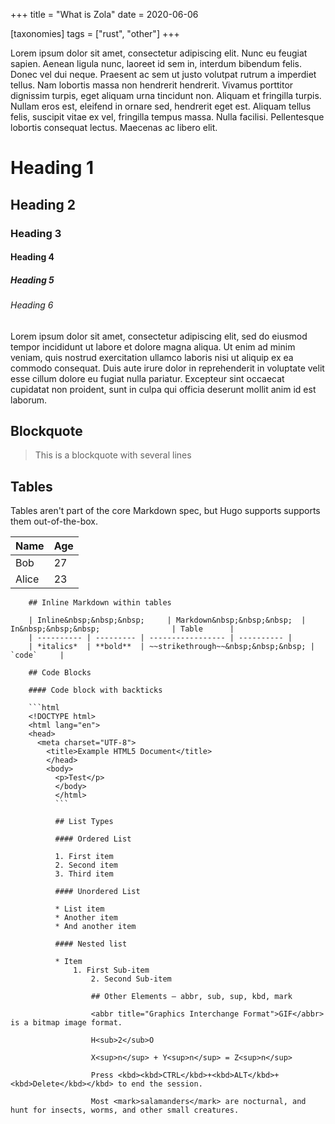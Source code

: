 +++
title = "What is Zola"
date = 2020-06-06

[taxonomies]
tags = ["rust", "other"]
+++

Lorem ipsum dolor sit amet, consectetur adipiscing elit. Nunc eu feugiat sapien. Aenean ligula nunc, laoreet id sem in, interdum bibendum felis. Donec vel dui neque. Praesent ac sem ut justo volutpat rutrum a imperdiet tellus. Nam lobortis massa non hendrerit hendrerit. Vivamus porttitor dignissim turpis, eget aliquam urna tincidunt non. Aliquam et fringilla turpis. Nullam eros est, eleifend in ornare sed, hendrerit eget est. Aliquam tellus felis, suscipit vitae ex vel, fringilla tempus massa. Nulla facilisi. Pellentesque lobortis consequat lectus. Maecenas ac libero elit.

<!-- more -->

# Heading 1

## Heading 2

### Heading 3

#### Heading 4

##### Heading 5

###### Heading 6

Lorem ipsum dolor sit amet, consectetur adipiscing elit, sed do eiusmod tempor incididunt ut labore et dolore magna aliqua. Ut enim ad minim veniam, quis nostrud exercitation ullamco laboris nisi ut aliquip ex ea commodo consequat. Duis aute irure dolor in reprehenderit in voluptate velit esse cillum dolore eu fugiat nulla pariatur. Excepteur sint occaecat cupidatat non proident, sunt in culpa qui officia deserunt mollit anim id est laborum.

## Blockquote

> This is a blockquote
> with several lines

## Tables

Tables aren't part of the core Markdown spec, but Hugo supports supports them out-of-the-box.

   Name | Age
  --------|------
      Bob | 27
        Alice | 23
        
        ## Inline Markdown within tables
        
        | Inline&nbsp;&nbsp;&nbsp;     | Markdown&nbsp;&nbsp;&nbsp;  | In&nbsp;&nbsp;&nbsp;                | Table      |
        | ---------- | --------- | ----------------- | ---------- |
        | *italics*  | **bold**  | ~~strikethrough~~&nbsp;&nbsp;&nbsp; | `code`     |
        
        ## Code Blocks
        
        #### Code block with backticks
        
        ```html
        <!DOCTYPE html>
        <html lang="en">
        <head>
          <meta charset="UTF-8">
            <title>Example HTML5 Document</title>
            </head>
            <body>
              <p>Test</p>
              </body>
              </html>
              ```
              
              ## List Types
              
              #### Ordered List
              
              1. First item
              2. Second item
              3. Third item
              
              #### Unordered List
              
              * List item
              * Another item
              * And another item
              
              #### Nested list
              
              * Item
                  1. First Sub-item
                      2. Second Sub-item
                      
                      ## Other Elements — abbr, sub, sup, kbd, mark
                      
                      <abbr title="Graphics Interchange Format">GIF</abbr> is a bitmap image format.
                      
                      H<sub>2</sub>O
                      
                      X<sup>n</sup> + Y<sup>n</sup> = Z<sup>n</sup>
                      
                      Press <kbd><kbd>CTRL</kbd>+<kbd>ALT</kbd>+<kbd>Delete</kbd></kbd> to end the session.
                      
                      Most <mark>salamanders</mark> are nocturnal, and hunt for insects, worms, and other small creatures.
                      
